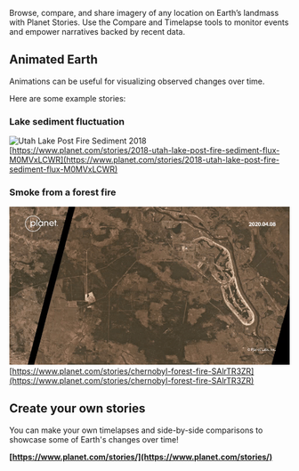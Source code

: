 
Browse, compare, and share imagery of any location on Earth’s landmass with Planet Stories. Use the Compare and Timelapse tools to monitor events and empower narratives backed by recent data.

## Animated Earth
Animations can be useful for visualizing observed changes over time.

Here are some example stories:

### Lake sediment fluctuation
![Utah Lake Post Fire Sediment 2018](img/2018-utah-lake-post-fire-sediment-flux-M0MVxLCWR.gif)
[https://www.planet.com/stories/2018-utah-lake-post-fire-sediment-flux-M0MVxLCWR](https://www.planet.com/stories/2018-utah-lake-post-fire-sediment-flux-M0MVxLCWR)

### Smoke from a forest fire
![Chernobyl Forest Fire](img/chernobyl-forest-fire-SAlrTR3ZR.gif)
[https://www.planet.com/stories/chernobyl-forest-fire-SAlrTR3ZR](https://www.planet.com/stories/chernobyl-forest-fire-SAlrTR3ZR)


## Create your own stories
You can make your own timelapses and side-by-side comparisons to showcase some of Earth's changes over time!

**[https://www.planet.com/stories/](https://www.planet.com/stories/)**